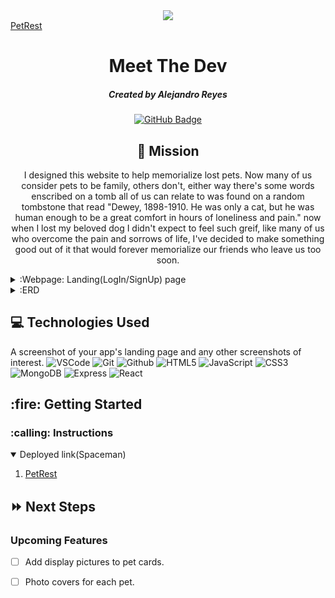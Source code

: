<div id="header" align="center">

  <img src="https://i.imgur.com/SahVjtD.png">

</div>
<!--   Link to deployed site   -->
<a href="https://petrest.herokuapp.com/">PetRest</a>

<div id="description" align="center">

# Meet The Dev

##### Created by Alejandro Reyes

[![GitHub Badge](https://img.shields.io/badge/-@reyesalex777-junglegreen?style=flat&logo=GitHub&logoColor=black)](https://github.com/reyesalex777)

## :pencil: Mission


I designed this website to help memorialize lost pets. Now many of us consider pets to be family, others don't, either way there's some words enscribed on a tomb all of us can relate to was found on a random tombstone that read "Dewey, 1898-1910. He was only a cat, but he was human enough to be a great comfort in hours of loneliness and pain." now when I lost my beloved dog I didn't expect to feel such greif, like many of us who overcome the pain and sorrows of life, I've decided to make something good out of it that would forever memorialize our friends who leave us too soon.

</div>
<details>
  <summary>:Webpage: Landing(LogIn/SignUp) page</summary>

  | Description | Screenshot | 
  |:------------:|-----------| 
  | <h3>Page</h3> | <img src="https://i.imgur.com/u68DfIV.png" width="700"> |

</details>
<details>
  <summary>:ERD</summary>

  | Description | Screenshot | 
  |:------------:|-----------| 
  | <h3>Screen shot</h3> | <img src="https://i.imgur.com/ek1Gbqd.jpg" width="700"> |

</details>

## :computer: Technologies Used
A screenshot of your app's landing page and any other screenshots of interest.
![VSCode](https://img.shields.io/badge/-VS_Code-05122A?style=flat&logo=visualstudio)
![Git](https://img.shields.io/badge/-Git-05122A?style=flat&logo=git)
![Github](https://img.shields.io/badge/-GitHub-05122A?style=flat&logo=github)
![HTML5](https://img.shields.io/badge/-HTML5-05122A?style=flat&logo=html5)
![JavaScript](https://img.shields.io/badge/-JavaScript-05122A?style=flat&logo=javascript)
![CSS3](https://img.shields.io/badge/-CSS-05122A?style=flat&logo=css3)
![MongoDB](https://img.shields.io/badge/-MongoDB-05122A?style=flat&logo=mongodb)
  ![Express](https://img.shields.io/badge/-Express-05122A?style=flat&logo=express)
  ![React](https://img.shields.io/badge/-React-05122A?style=flat&logo=react)

<h2>:fire: Getting Started</h2>

<h3>:calling: Instructions</h3>
<details open>
  <summary>Deployed link(Spaceman)</summary>
  <ol>
    <li>
     <a href="https://petrest.herokuapp.com/">PetRest</a>
    </li>
    
</details>

## :fast_forward: Next Steps

### Upcoming Features

- [ ] Add display pictures to pet cards.
- [ ] Photo covers for each pet.

